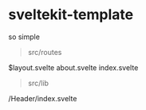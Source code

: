 # sveltekit-template

so simple

> src/routes

$layout.svelte
about.svelte
index.svelte

> src/lib

/Header/index.svelte